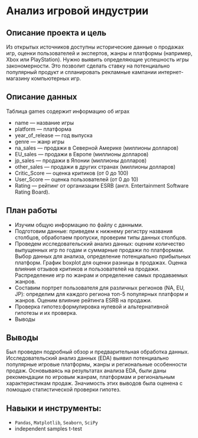 #  Анализ игровой индустрии

## Описание проекта и цель

Из открытых источников доступны исторические данные о продажах игр, оценки пользователей и экспертов, жанры и платформы (например, Xbox или PlayStation). Нужно выявить определяющие успешность игры закономерности. Это позволит сделать ставку на потенциально популярный продукт и спланировать рекламные кампании интернет-магазину компьютерных игр.

## Описание данных

Таблица games содержит информацию об играх

 - name — название игры
 - platform — платформа
 - year_of_release — год выпуска
 - genre — жанр игры
 - na_sales — продажи в Северной Америке (миллионы долларов) 
 - EU_sales — продажи в Европе (миллионы долларов)
 - jp_sales — продажи в Японии (миллионы долларов)
 - other_sales — продажи в других странах (миллионы долларов) 
 - Critic_Score — оценка критиков (от 0 до 100)
 - User_Score — оценка пользователей (от 0 до 10)
 - Rating — рейтинг от организации ESRB (англ. Entertainment Software Rating Board).

## План работы

 - Изучим общую информацию по файлу с данными.
 - Подготовим данные: приведем к нижнему регистру названия столбцов, обработаем пропуски, проверим типы данных столбцов.  
 - Проведем исследовательский анализ данных: оценим количество выпущенных игр по годам и суммарные продажи по платформам. Выбор данных для анализа, определение потенциально прибыльных платформ. График boxplot для оценки разницы в продажах. Оценка влияния отзывов критиков и пользователей на продажи. Распределение игр по жанрам и определение самых продаваемых жанров.
 - Составим портрет пользователя для различных регионов (NA, EU, JP): определим для каждого региона топ-5 популярных платформ и жанров. Оценим влияние рейтинга ESRB на продажи.
 - Проверка гипотез:формулировка нулевой и альтернативной гипотезы и их проверка.
 - Выводы

## Выводы

Был проведен подробный обзор и предварительная обработка данных.
Исследовательский анализ данных (EDA) выявил потенциально популярные игровые платформы, жанры и региональные особенности продаж. Основываясь на результатах анализа EDA, были даны рекомендации по игровым жанрам, платформам и региональным характеристикам продаж. Значимость этих выводов была оценена с помощью статистической проверки гипотез.

## Навыки и инструменты:

 - `Pandas`, `Matplotlib`, `Seaborn`, `SciPy`   
 - independent samples t-test